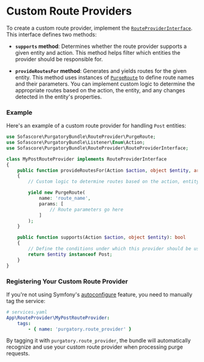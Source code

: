 # Custom Route Providers

To create a custom route provider, implement
the [`RouteProviderInterface`](/src/RouteProvider/RouteProviderInterface.php). This interface defines two methods:

- **`supports` method**: Determines whether the route provider supports a given entity and action. This method helps
  filter which entities the provider should be responsible for.

- **`provideRoutesFor` method**: Generates and yields routes for the given entity. This method uses instances of
  [`PurgeRoute`](/src/RouteProvider/PurgeRoute.php) to define route names and their parameters. You can implement custom
  logic to determine the appropriate routes based on the action, the entity, and any changes detected in the entity's
  properties.

### Example

Here's an example of a custom route provider for handling `Post` entities:

```php
use Sofascore\PurgatoryBundle\RouteProvider\PurgeRoute;
use Sofascore\PurgatoryBundle\Listener\Enum\Action;
use Sofascore\PurgatoryBundle\RouteProvider\RouteProviderInterface;

class MyPostRouteProvider implements RouteProviderInterface
{
    public function provideRoutesFor(Action $action, object $entity, array $entityChangeSet): iterable
    {
        // Custom logic to determine routes based on the action, entity, and changes

        yield new PurgeRoute(
            name: 'route_name',
            params: [
                // Route parameters go here
            ]
        );
    }

    public function supports(Action $action, object $entity): bool
    {
        // Define the conditions under which this provider should be used
        return $entity instanceof Post;
    }
}
```

### Registering Your Custom Route Provider

If you're not using
Symfony's [autoconfigure](https://symfony.com/doc/current/service_container.html#the-autoconfigure-option) feature, you
need to manually tag the service:

```yaml
# services.yaml
App\RouteProvider\MyPostRouteProvider:
    tags:
        - { name: 'purgatory.route_provider' }
```

By tagging it with `purgatory.route_provider`, the bundle will automatically recognize and use your custom route
provider when processing purge requests.
